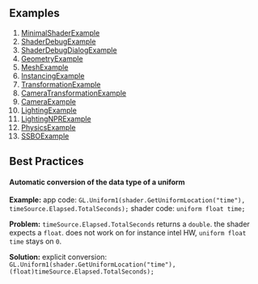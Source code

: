 ## Examples
1. [MinimalShaderExample](Examples/MinimalShaderExample) 
1. [ShaderDebugExample](Examples/ShaderDebugExample)
1. [ShaderDebugDialogExample](Examples/ShaderDebugDialogExample)
1. [GeometryExample](Examples/GeometryExample)
1. [MeshExample](Examples/MeshExample)
1. [InstancingExample](Examples/InstancingExample)
1. [TransformationExample](Examples/TransformationExample)
1. [CameraTransformationExample](Examples/CameraTransformationExample)
1. [CameraExample](Examples/CameraExample)
1. [LightingExample](Examples/LightingExample)
1. [LightingNPRExample](Examples/LightingNPRExample)
1. [PhysicsExample](Examples/PhysicsExample)
1. [SSBOExample](Examples/SSBOExample)

## Best Practices
#### Automatic conversion of the data type of a uniform
**Example:**
app code: `GL.Uniform1(shader.GetUniformLocation("time"), timeSource.Elapsed.TotalSeconds);`
shader code: `uniform float time;`

**Problem:** `timeSource.Elapsed.TotalSeconds` returns a `double`. the shader expects a `float`. 
does not work on for instance intel HW, `uniform float time` stays on `0`.

**Solution:** explicit conversion: `GL.Uniform1(shader.GetUniformLocation("time"), (float)timeSource.Elapsed.TotalSeconds);`
